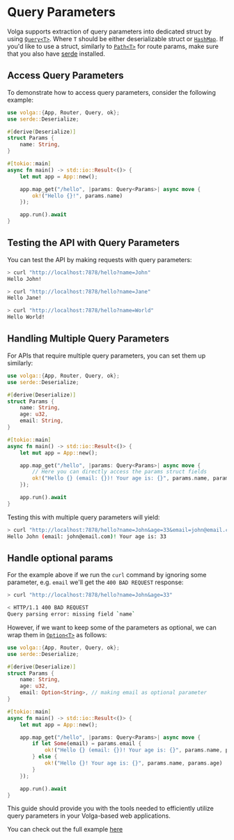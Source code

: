 # Query Parameters

Volga supports extraction of query parameters into dedicated struct by using [`Query<T>`](https://docs.rs/volga/latest/volga/app/endpoints/args/query/struct.Query.html). Where `T` should be either deserializable struct or [`HashMap`](https://doc.rust-lang.org/std/collections/struct.HashMap.html). 
If you'd like to use a struct, similarly to [`Path<T>`](https://docs.rs/volga/latest/volga/app/endpoints/args/path/struct.Path.html) for route params, make sure that you also have [serde](https://crates.io/crates/serde) installed.

## Access Query Parameters

To demonstrate how to access query parameters, consider the following example:
```rust
use volga::{App, Router, Query, ok};
use serde::Deserialize;

#[derive(Deserialize)]
struct Params {
    name: String,
}

#[tokio::main]
async fn main() -> std::io::Result<()> {
    let mut app = App::new();

    app.map_get("/hello", |params: Query<Params>| async move {
        ok!("Hello {}!", params.name)
    });

    app.run().await
}
```
## Testing the API with Query Parameters
You can test the API by making requests with query parameters:
```bash
> curl "http://localhost:7878/hello?name=John"
Hello John!

> curl "http://localhost:7878/hello?name=Jane"
Hello Jane!

> curl "http://localhost:7878/hello?name=World"
Hello World!
```
## Handling Multiple Query Parameters
For APIs that require multiple query parameters, you can set them up similarly:
```rust
use volga::{App, Router, Query, ok};
use serde::Deserialize;

#[derive(Deserialize)]
struct Params {
    name: String,
    age: u32,
    email: String,
}

#[tokio::main]
async fn main() -> std::io::Result<()> {
    let mut app = App::new();

    app.map_get("/hello", |params: Query<Params>| async move {
        // Here you can directly access the params struct fields
        ok!("Hello {} (email: {})! Your age is: {}", params.name, params.email, params.age)
    });

    app.run().await
}
```
Testing this with multiple query parameters will yield:
```bash
> curl "http://localhost:7878/hello?name=John&age=33&email=john@email.com"
Hello John (email: john@email.com)! Your age is: 33
```
## Handle optional params
For the example above if we run the `curl` command by ignoring some parameter, e.g. `email` we'll get the `400 BAD REQUEST` response:
```bash
> curl "http://localhost:7878/hello?name=John&age=33"

< HTTP/1.1 400 BAD REQUEST
Query parsing error: missing field `name`
```
However, if we want to keep some of the parameters as optional, we can wrap them in [`Option<T>`](https://doc.rust-lang.org/std/option/) as follows:
```rust
use volga::{App, Router, Query, ok};
use serde::Deserialize;

#[derive(Deserialize)]
struct Params {
    name: String,
    age: u32,
    email: Option<String>, // making email as optional parameter
}

#[tokio::main]
async fn main() -> std::io::Result<()> {
    let mut app = App::new();

    app.map_get("/hello", |params: Query<Params>| async move {
        if let Some(email) = params.email {
            ok!("Hello {} (email: {})! Your age is: {}", params.name, params.email, params.age)
        } else {
            ok!("Hello {}! Your age is: {}", params.name, params.age)
        }
    });

    app.run().await
}
```

This guide should provide you with the tools needed to efficiently utilize query parameters in your Volga-based web applications.

You can check out the full example [here](https://github.com/RomanEmreis/volga/blob/main/examples/query_params.rs)